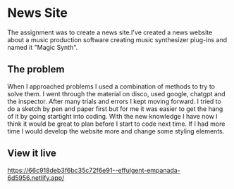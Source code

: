 # News Site

The assignment was to create a news site.I've created a news website about a music production software creating music synthesizer plug-ins and named it "Magic Synth".

## The problem

When I approached problems I used a combination of methods to try to solve them. I went through the material on disco, used google, chatgpt and the inspector. After many trials and errors I kept moving forward. I tried to do a sketch by pen and paper first but for me it was easier to get the hang of it by going startight into coding. With the new knowledge I have now I think it would be great to plan before I start to code next time. If I had more time I would develop the website more and change some styling elements.

## View it live
https://66c918deb3f6bc35c72f6e91--effulgent-empanada-6d5956.netlify.app/
